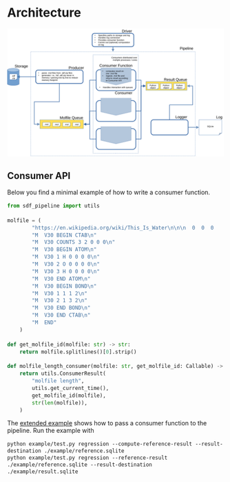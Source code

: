 # Architecture

![pipeline architecture](architecture.svg)


## Consumer API
Below you find a minimal example of how to write a consumer function.

```Python
from sdf_pipeline import utils

molfile = (
        "https://en.wikipedia.org/wiki/This_Is_Water\n\n\n  0  0  0     0  0            999 V3000\n"
        "M  V30 BEGIN CTAB\n"
        "M  V30 COUNTS 3 2 0 0 0\n"
        "M  V30 BEGIN ATOM\n"
        "M  V30 1 H 0 0 0 0\n"
        "M  V30 2 O 0 0 0 0\n"
        "M  V30 3 H 0 0 0 0\n"
        "M  V30 END ATOM\n"
        "M  V30 BEGIN BOND\n"
        "M  V30 1 1 1 2\n"
        "M  V30 2 1 3 2\n"
        "M  V30 END BOND\n"
        "M  V30 END CTAB\n"
        "M  END"
    )

def get_molfile_id(molfile: str) -> str:
    return molfile.splitlines()[0].strip()

def molfile_length_consumer(molfile: str, get_molfile_id: Callable) -> utils.ConsumerResult:
    return utils.ConsumerResult(
        "molfile length",
        utils.get_current_time(),
        get_molfile_id(molfile),
        str(len(molfile)),
    )
```

The [extended example](example/test.py) shows how to pass a consumer function to the pipeline.
Run the example with

```Shell
python example/test.py regression --compute-reference-result --result-destination ./example/reference.sqlite
python example/test.py regression --reference-result ./example/reference.sqlite --result-destination ./example/result.sqlite
```

